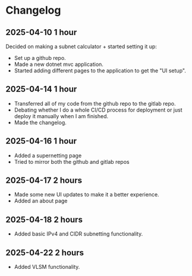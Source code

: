 # Changelog

## 2025-04-10 1 hour
Decided on making a subnet calculator + started setting it up:
- Set up a github repo.
- Made a new dotnet mvc application.
- Started adding different pages to the application to get the "UI setup".
## 2025-04-14 1 hour
- Transferred all of my code from the github repo to the gitlab repo.
- Debating whether I do a whole CI/CD process for deployment or just deploy it manually when I am finished.
- Made the changelog.
## 2025-04-16 1 hour
- Added a supernetting page
- Tried to mirror both the github and gitlab repos
## 2025-04-17 2 hours
- Made some new UI updates to make it a better experience.
- Added an about page
## 2025-04-18 2 hours
- Added basic IPv4 and CIDR subnetting functionality.
## 2025-04-22 2 hours
- Added VLSM functionality.